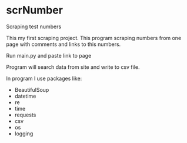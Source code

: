 # scrNumber
Scraping test numbers

This my first scraping project.
This program scraping numbers from one page with comments and links to this numbers. 

Run main.py and paste link to page

Program will search data from site and write to csv file. 

In program I use packages like:
- BeautifulSoup
- datetime
- re
- time
- requests
- csv
- os
- logging
